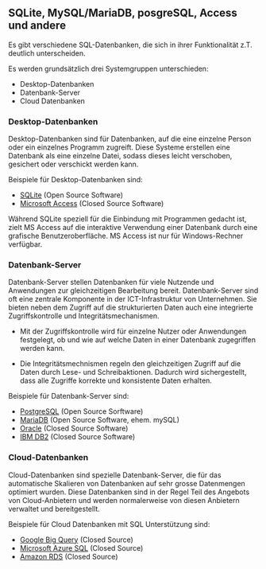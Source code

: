 ## SQLite, MySQL/MariaDB, posgreSQL, Access und andere

Es gibt verschiedene SQL-Datenbanken, die sich in ihrer Funktionalität z.T. deutlich unterscheiden.

Es werden grundsätzlich drei Systemgruppen unterschieden: 

- Desktop-Datenbanken
- Datenbank-Server
- Cloud Datenbanken

### Desktop-Datenbanken

Desktop-Datenbanken sind für Datenbanken, auf die eine einzelne Person oder ein einzelnes Programm zugreift. Diese Systeme erstellen eine Datenbank als eine einzelne Datei, sodass dieses leicht verschoben, gesichert oder verschickt werden kann. 

Beispiele für Desktop-Datenbanken sind: 

- [SQLite](https://www.sqlite.org/) (Open Source Software)
- [Microsoft Access](https://www.microsoft.com/en-us/microsoft-365/access) (Closed Source Software)

Während SQLite speziell für die Einbindung mit Programmen gedacht ist, zielt MS Access auf die interaktive Verwendung einer Datenbank durch eine  grafische Benutzeroberfläche. MS Access ist nur für Windows-Rechner verfügbar. 

### Datenbank-Server

Datenbank-Server stellen Datenbanken für viele Nutzende und Anwendungen zur gleichzeitigen Bearbeitung bereit. Datenbank-Server sind oft eine zentrale Komponente in der ICT-Infrastruktur von Unternehmen. Sie bieten neben dem Zugriff auf die strukturierten Daten auch eine integrierte Zugriffskontrolle und Integritätsmechanismen.

- Mit der Zugriffskontrolle wird für einzelne Nutzer oder Anwendungen festgelegt, ob und wie auf welche Daten in einer Datenbank zugegriffen werden kann. 

- Die Integritätsmechnismen regeln den gleichzeitigen Zugriff auf die Daten durch Lese- und Schreibaktionen. Dadurch wird sichergestellt, dass alle Zugriffe korrekte und konsistente Daten erhalten. 

Beispiele für Datenbank-Server sind: 

- [PostgreSQL](https://www.postgresql.org/) (Open Source Sorftware)
- [MariaDB](https://mariadb.org/) (Open Source Software, ehem. mySQL)
- [Oracle](https://www.oracle.com/database/) (Closed Source Software)
- [IBM DB2](https://www.ibm.com/products/db2/database) (Closed Source Software)

### Cloud-Datenbanken 

Cloud-Datenbanken sind spezielle Datenbank-Server, die für das automatische Skalieren von Datenbanken auf sehr grosse Datenmengen optimiert wurden. Diese Datenbanken sind in der Regel Teil des Angebots von Cloud-Anbietern und werden normalerweise von diesen Anbietern verwaltet und bereitgestellt.

Beispiele für Cloud Datenbanken mit SQL Unterstützung sind: 

- [Google Big Query](https://cloud.google.com/bigquery) (Closed Source)
- [Microsoft Azure SQL](https://azure.microsoft.com/en-us/products/azure-sql/) (Closed Source)
- [Amazon RDS](https://aws.amazon.com/de/rds/) (Closed Source)

